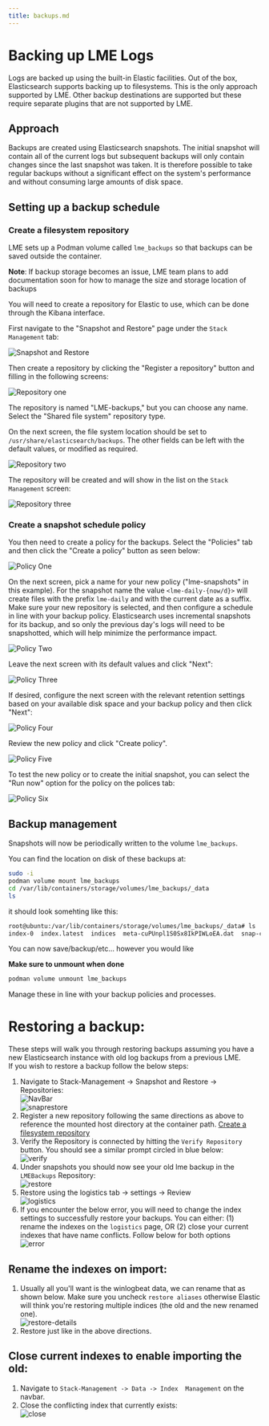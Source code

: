 ```yaml
---
title: backups.md
---
```

# Backing up LME Logs

Logs are backed up using the built-in Elastic facilities. Out of the box,
Elasticsearch supports backing up to filesystems. This is the only approach
supported by LME. Other backup destinations are supported but these require
separate plugins that are not supported by LME.

## Approach

Backups are created using Elasticsearch snapshots. The initial snapshot will
contain all of the current logs but subsequent backups will only contain changes
since the last snapshot was taken. It is therefore possible to take regular
backups without a significant effect on the system's performance and without
consuming large amounts of disk space.

## Setting up a backup schedule

### Create a filesystem repository

LME sets up a Podman volume called `lme_backups` so that backups can be saved outside the container.

**Note**: If backup storage becomes an issue, LME team plans to add documentation soon for how to manage the size and storage location of backups

You will need to create a repository for Elastic to use, which can be done through the Kibana interface.

First navigate to the "Snapshot and Restore" page under the `Stack Management` tab:

![Snapshot and Restore](/docs/imgs/backup_pics/snapshot_and_restore.png)

Then create a repository by clicking the "Register a repository" button and
filling in the following screens:

![Repository one](/docs/imgs/backup_pics/repository_1.png)

The repository is named "LME-backups," but you can choose any name. Select the "Shared file system" repository type.

On the next screen, the file system location should be set to
`/usr/share/elasticsearch/backups`. The other fields can be left with the default values, or modified as required.

![Repository two](/docs/imgs/backup_pics/repository_2.png)

The repository will be created and will show in the list on the `Stack  Management`
screen:

![Repository three](/docs/imgs/backup_pics/repository_3.png)

### Create a snapshot schedule policy

You then need to create a policy for the backups. Select the "Policies" tab and
then click the "Create a policy" button as seen below:

![Policy One](/docs/imgs/backup_pics/policy_1.png)

On the next screen, pick a name for your new policy ("lme-snapshots" in this
example). For the snapshot name the value `<lme-daily-{now/d}>` will create
files with the prefix `lme-daily` and with the current date as a suffix. Make
sure your new repository is selected, and then configure a schedule in line with
your backup policy. Elasticsearch uses incremental snapshots for its backup,
and so only the previous day's logs will need to be snapshotted, which will help
minimize the performance impact.

![Policy Two](/docs/imgs/backup_pics/policy_2.png)

Leave the next screen with its default values and click "Next":

![Policy Three](/docs/imgs/backup_pics/policy_3.png)

If desired, configure the next screen with the relevant retention settings based on your available disk space and your backup policy and then click "Next":

![Policy Four](/docs/imgs/backup_pics/policy_4.png)

Review the new policy and click "Create policy".

![Policy Five](/docs/imgs/backup_pics/policy_5.png)

To test the new policy or to create the initial snapshot, you can
select the "Run now" option for the policy on the polices tab:

![Policy Six](/docs/imgs/backup_pics/policy_6.png)

## Backup management

Snapshots will now be periodically written to the volume `lme_backups`.

You can find the location on disk of these backups at: 
```bash
sudo -i 
podman volume mount lme_backups
cd /var/lib/containers/storage/volumes/lme_backups/_data
ls
```

it should look somehting like this: 
```bash
root@ubuntu:/var/lib/containers/storage/volumes/lme_backups/_data# ls
index-0  index.latest  indices  meta-cuPUnpl1S0Sx8IkPIWLoEA.dat  snap-cuPUnpl1S0Sx8IkPIWLoEA.dat
```

You can now save/backup/etc... however you would like

**Make sure to unmount when done**
```bash
podman volume unmount lme_backups
```

Manage these in line with your backup policies and processes.

# Restoring a backup:

These steps will walk you through restoring backups assuming you have a new Elasticsearch instance with old log backups from a previous LME.  
If you wish to restore a backup follow the below steps: 

1. Navigate to Stack-Management -> Snapshot and Restore -> Repositories:  
![NavBar](/docs/imgs/nav-bar.png)  
![snaprestore](/docs/imgs/snap-restore.png)  
2. Register a new repository following the same directions as above to reference the mounted host directory at the container path. [Create a filesystem repository](#Create-a-filesystem-repository)
3.  Verify the Repository is connected by hitting the `Verify Repository` button. You should see a similar prompt circled in blue below:  
![verify](/docs/imgs/verify.png)
4. Under snapshots you should now see your old lme backup in the `LMEBackups` Repository:   
![restore](/docs/imgs/restore.png)
5. Restore using the logistics tab -> settings -> Review  
![logistics](/docs/imgs/logistics.png)
6. If you encounter the below error, you will need to change the index settings to successfully restore your backups. You can either: (1) rename the indexes on the `logistics` page, OR (2) close your current indexes   that have name conflicts. Follow below for both options  
![error](/docs/imgs/error.png)

## Rename the indexes on import:
1. Usually all you'll want is the winlogbeat data, we can rename that as shown below. Make sure you uncheck `restore aliases` otherwise Elastic will think you're restoring multiple indices (the old and the new renamed one).  
![restore-details](/docs/imgs/restore-details.png)
2. Restore just like in the above directions.
   

## Close current indexes to enable importing the old:
1. Navigate to `Stack-Management -> Data -> Index  Management` on the navbar.  
2. Close the conflicting index that currently exists:   
![close](/docs/imgs/close-index.png)


